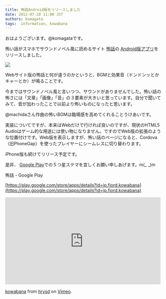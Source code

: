 ```yaml
---
title: 怖話Android版をリリースしました
date: 2012-07-20 11:08 JST
authors: komagata
tags:  information, kowabana
---
```

おはようございます。@komagataです。

怖い話がスマホでサウンドノベル風に読めるサイト [怖話](http://kowabana.jp "怖い話")の [Android版アプリ](https://play.google.com/store/apps/details?id=jp.fjord.kowabana)をリリースしました。

![](https://lh4.ggpht.com/UTYQFTJkZvIxsKdf4R1vs0_FcZlmksgydWuQZaadfShuXSEIRHN6ly0XFgksrHgtVvM)

Webサイト版の怖話と何が違うのかというと、BGMと効果音（ドンドンッとかキャーとか）が鳴ることです。

今まではサウンドノベル風と言いつつ、サウンドがありませんでした。怖い話の怖さには「文章」「画像」「音」の３要素が大きいと思っています。自分で聞いてみて、音が加わったことで以前より怖いものになったと思います。

@machidaさん作曲の怖いBGMは臨場感を高めてくれることうけあいです。

実装についてですが、本来はWebだけで行ければ良いのですが、現状のHTML5 Audioはゲーム的な用途には使い物になりません。ですのでWeb版の拡張のような位置付けです。Web版を表示しますが、怖い話のページになると、Cordova（旧PhoneGap）を使ったプレイヤーにシームレスに切り替わります。

iPhone版も続けてリリース予定です。

是非、 [Google Play](https://play.google.com/store/apps/details?id=jp.fjord.kowabana)での５つ星ステマを宜しくお願い申しあげます。m(\_ \_)m

怖話 - Google Play  

 [https://play.google.com/store/apps/details?id=jp.fjord.kowabana](https://play.google.com/store/apps/details?id=jp.fjord.kowabana)

<iframe src="http://player.vimeo.com/video/46138729" width="500" height="281" frameborder="0" webkitallowfullscreen mozallowfullscreen allowfullscreen></iframe>

[kowabana](http://vimeo.com/46138729) from [hrysd](http://vimeo.com/user12625149) on [Vimeo](http://vimeo.com).
